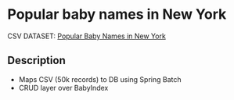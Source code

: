 # Popular baby names in New York

CSV DATASET: [Popular Baby Names in New York](https://catalog.data.gov/dataset/popular-baby-names)

## Description
- Maps CSV (50k records) to DB using Spring Batch
- CRUD layer over BabyIndex